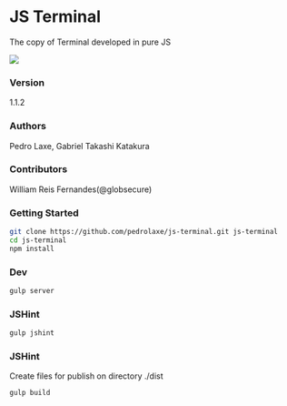# JS Terminal

The copy of Terminal developed in pure JS

![][drag]

### Version
1.1.2

### Authors
Pedro Laxe, Gabriel Takashi Katakura

### Contributors
William Reis Fernandes(@globsecure)

[drag]: https://raw.githubusercontent.com/pedrolaxe/js-terminal/master/image1.jpg

### Getting Started
```bash
git clone https://github.com/pedrolaxe/js-terminal.git js-terminal
cd js-terminal
npm install
```

### Dev
```bash
gulp server
```

### JSHint
```bash
gulp jshint
```

### JSHint
Create files for publish on directory ./dist

```bash
gulp build
```
